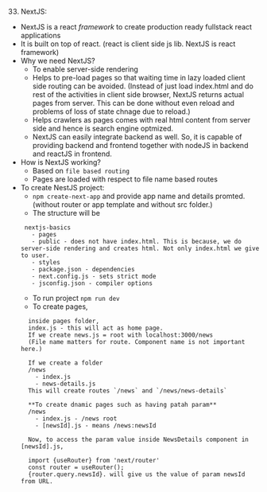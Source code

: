 33. NextJS:
  - NextJS is a react *framework* to create production ready fullstack react applications
  - It is built on top of react. (react is client side js lib. NextJS is react framework)
  - Why we need NextJS?
    * To enable server-side rendering
    * Helps to pre-load pages so that waiting time in lazy loaded client side routing can be avoided. 
      (Instead of just load index.html and do rest of the activities in client side browser, NextJS returns actual pages from server.
      This can be done without even reload and problems of loss of state chnage due to reload.)
    * Helps crawlers as pages comes with real html content from server side and hence is search engine optmized.
    * NextJS can easily integrate backend as well. So, it is capable of providing backend and frontend together 
      with nodeJS in backend and reactJS in frontend.
 - How is NextJS working?
    * Based on `file based routing`
    * Pages are loaded with respect to file name based routes
 - To create NestJS project:
    * `npm create-next-app` and provide app name and details promted. (without router or app template and without src folder.)
    * The structure will be 
     ```
      nextjs-basics
        - pages
        - public - does not have index.html. This is because, we do server-side rendering and creates html. Not only index.html we give to user.
        - styles
        - package.json - dependencies
        - next.config.js - sets strict mode
        - jsconfig.json - compiler options
     ```
     * To run project `npm run dev`
     * To create pages, 
      ```
        inside pages folder,
        index.js - this will act as home page.
        If we create news.js = root with localhost:3000/news
        (File name matters for route. Component name is not important here.)
        
        If we create a folder
        /news
          - index.js
          - news-details.js
        This will create routes `/news` and `/news/news-details`
        
        **To create dnamic pages such as having patah param**
        /news
          - index.js - /news root
          - [newsId].js - means /news:newsId
        
        Now, to access the param value inside NewsDetails component in [newsId].js,
        
        import {useRouter} from 'next/router'
        const router = useRouter();
        {router.query.newsId}. will give us the value of param newsId from URL.
        
      ```
